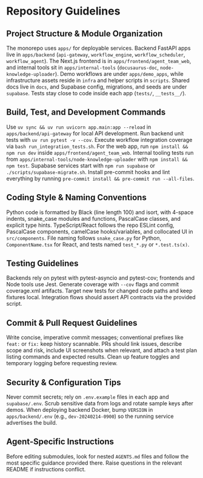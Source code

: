 # Repository Guidelines

## Project Structure & Module Organization
The monorepo uses `apps/` for deployable services. Backend FastAPI apps live in `apps/backend` (`api-gateway`, `workflow_engine`, `workflow_scheduler`, `workflow_agent`). The Next.js frontend is in `apps/frontend/agent_team_web`, and internal tools sit in `apps/internal-tools` (`docusaurus-doc`, `node-knowledge-uploader`). Demo workflows are under `apps/demo_apps`, while infrastructure assets reside in `infra` and helper scripts in `scripts`. Shared docs live in `docs`, and Supabase config, migrations, and seeds are under `supabase`. Tests stay close to code inside each app (`tests/`, `__tests__/`).

## Build, Test, and Development Commands
Use `uv sync && uv run uvicorn app.main:app --reload` in `apps/backend/api-gateway` for local API development. Run backend unit tests with `uv run pytest -v --cov`. Execute workflow integration coverage via `bash run_integration_tests.sh`. For the web app, run `npm install && npm run dev` inside `apps/frontend/agent_team_web`. Internal tooling tests run from `apps/internal-tools/node-knowledge-uploader` with `npm install && npm test`. Supabase services start with `npm run supabase` or `./scripts/supabase-migrate.sh`. Install pre-commit hooks and lint everything by running `pre-commit install && pre-commit run --all-files`.

## Coding Style & Naming Conventions
Python code is formatted by Black (line length 100) and isort, with 4-space indents, snake_case modules and functions, PascalCase classes, and explicit type hints. TypeScript/React follows the repo ESLint config, PascalCase components, camelCase hooks/variables, and collocated UI in `src/components`. File naming follows `snake_case.py` for Python, `ComponentName.tsx` for React, and tests named `test_*.py` or `*.test.ts(x)`.

## Testing Guidelines
Backends rely on pytest with pytest-asyncio and pytest-cov; frontends and Node tools use Jest. Generate coverage with `--cov` flags and commit coverage.xml artifacts. Target new tests for changed code paths and keep fixtures local. Integration flows should assert API contracts via the provided script.

## Commit & Pull Request Guidelines
Write concise, imperative commit messages; conventional prefixes like `feat:` or `fix:` keep history scannable. PRs should link issues, describe scope and risk, include UI screenshots when relevant, and attach a test plan listing commands and expected results. Clean up feature toggles and temporary logging before requesting review.

## Security & Configuration Tips
Never commit secrets; rely on `.env.example` files in each app and `supabase/.env`. Scrub sensitive data from logs and rotate sample keys after demos. When deploying backend Docker, bump `VERSION` in `apps/backend/.env` (e.g., `dev-20240214-0900`) so the running service advertises the build.

## Agent-Specific Instructions
Before editing submodules, look for nested `AGENTS.md` files and follow the most specific guidance provided there. Raise questions in the relevant README if instructions conflict.
